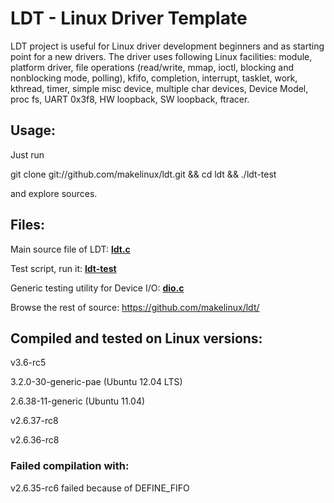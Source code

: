 # LDT - Linux Driver Template

LDT project is useful for Linux driver development beginners and as starting point for a new drivers. 
The driver uses following Linux facilities: 
module, platform driver, file operations (read/write, mmap, ioctl, blocking and nonblocking mode, polling), kfifo, completion, interrupt, tasklet, work, kthread, timer, simple misc device, multiple char devices, Device Model, proc fs, UART 0x3f8, HW loopback, SW loopback, ftracer.

## Usage:

Just run

git clone git://github.com/makelinux/ldt.git && cd ldt && ./ldt-test

and explore sources.

## Files:

Main source file of LDT: 
**[ldt.c](https://github.com/makelinux/ldt/blob/master/ldt.c)**

Test script, run it: **[ldt-test](https://github.com/makelinux/ldt/blob/master/ldt-test)**

Generic testing utility for Device I/O: **[dio.c](https://github.com/makelinux/ldt/blob/master/dio.c)**

Browse the rest of source: https://github.com/makelinux/ldt/


## Compiled and tested on Linux versions:

v3.6-rc5 

3.2.0-30-generic-pae (Ubuntu 12.04 LTS)

2.6.38-11-generic (Ubuntu 11.04)

v2.6.37-rc8

v2.6.36-rc8

### Failed compilation with:

v2.6.35-rc6 failed because of DEFINE_FIFO
